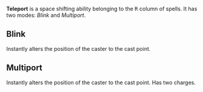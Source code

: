 **Teleport** is a space shifting ability belonging to the <kbd>R</kbd> column of spells. It has two modes: *Blink* and *Multiport*.

## Blink

Instantly alters the position of the caster to the cast point.

## Multiport

Instantly alters the position of the caster to the cast point. Has two charges.
